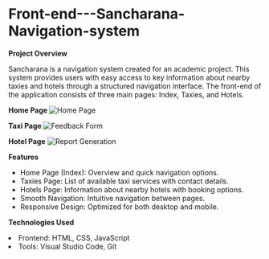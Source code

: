 # Front-end---Sancharana-Navigation-system
<b>Project Overview</b>

Sancharana is a navigation system created for an academic project. This system provides users with easy access to key information about nearby taxies and hotels through a structured navigation interface. The front-end of the application consists of three main pages: Index, Taxies, and Hotels.

<B>Home Page </b>
![Home Page](https://github.com/LakshikaSew/Front-end---Sancharana-Navigation-system/blob/f4b72c60d77c389cb30826e4875c2a61c00c6588/Screenshots/Index.png)

<b>Taxi Page </b>
![Feedback Form](screenshots/feedback_form.png)

<b>Hotel Page</b>
![Report Generation](screenshots/report_generation.png)

<b>Features</b>
<ul>
<li>Home Page (Index): Overview and quick navigation options.</li>

<li>Taxies Page: List of available taxi services with contact details.</li>

<li>Hotels Page: Information about nearby hotels with booking options.</li>

<li>Smooth Navigation: Intuitive navigation between pages.</li>

<li>Responsive Design: Optimized for both desktop and mobile.</li>
</ul>

<b>Technologies Used</b>

<li>Frontend: HTML, CSS, JavaScript</li>

<li>Tools: Visual Studio Code, Git</li>

